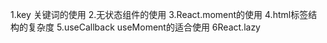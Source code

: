 <!-- React 项目中有哪些细节可以优化？实际开发中都做过哪些性能优化 -->
1.key 关键词的使用
2.无状态组件的使用
3.React.moment的使用
4.html标签结构的复杂度
5.useCallback useMoment的适合使用
6React.lazy